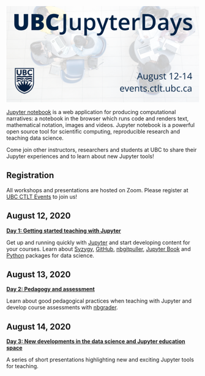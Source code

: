 ![UBC JupyterDays 2020](img/jupyterdays.png)

[Jupyter notebook](https://jupyter.org) is a web application for producing computational narratives: a notebook in the browser which runs code and renders text, mathematical notation, images and videos. Jupyter notebook is a powerful open source tool for scientific computing, reproducible research and teaching data science.

Come join other instructors, researchers and students at UBC to share their Jupyter experiences and to learn about new Jupyter tools!

## Registration

All workshops and presentations are hosted on Zoom. Please register at [UBC CTLT Events](https://events.ctlt.ubc.ca/events/jupyter-days-2020/) to join us!


## August 12, 2020

[**Day 1: Getting started teaching with Jupyter**](schedule/day1.md)

Get up and running quickly with [Jupyter](https://jupyter.org) and start developing content for your courses. Learn about [Syzygy](https://syzygy.ca), [GitHub](https://github.com), [nbgitpuller](https://jupyterhub.github.io/nbgitpuller/), [Jupyter Book](https://jupyterbook.org) and [Python](https://www.python.org) packages for data science.

## August 13, 2020

[**Day 2: Pedagogy and assessment**](schedule/day2.md)

Learn about good pedagogical practices when teaching with Jupyter and develop course assessments with [nbgrader](https://nbgrader.readthedocs.io).

## August 14, 2020

[**Day 3: New developments in the data science and Jupyter education space**](schedule/day3.md)

A series of short presentations highlighting new and exciting Jupyter tools for teaching.
